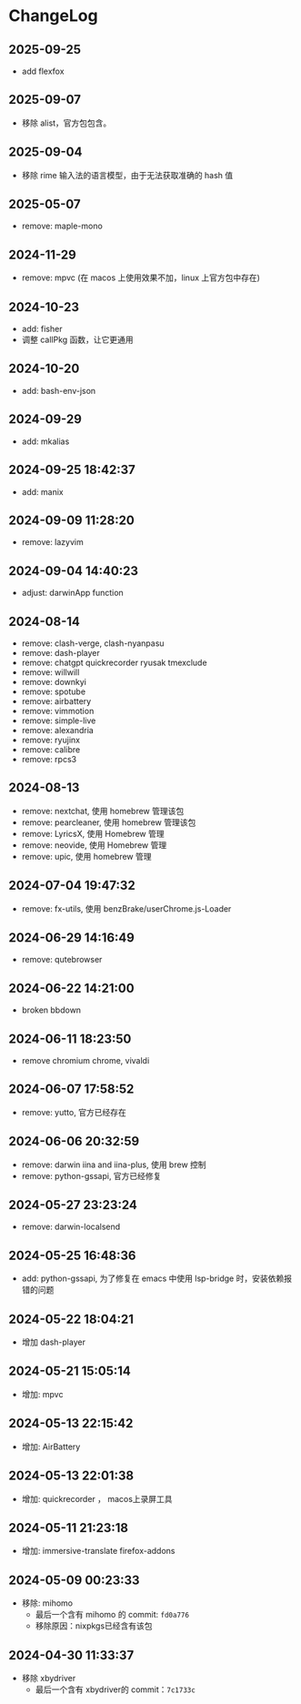 # ChangeLog

## 2025-09-25

- add flexfox

## 2025-09-07

+ 移除 alist，官方包包含。

## 2025-09-04

+ 移除 rime 输入法的语言模型，由于无法获取准确的 hash 值

## 2025-05-07

+ remove: maple-mono

## 2024-11-29

+ remove: mpvc (在 macos 上使用效果不加，linux 上官方包中存在)

## 2024-10-23 

+ add: fisher
+ 调整 callPkg 函数，让它更通用

## 2024-10-20

+ add: bash-env-json

## 2024-09-29

+ add: mkalias

## 2024-09-25 18:42:37

+ add: manix

## 2024-09-09 11:28:20

+ remove: lazyvim

## 2024-09-04 14:40:23

+ adjust: darwinApp function

## 2024-08-14 

+ remove: clash-verge, clash-nyanpasu
+ remove: dash-player
+ remove: chatgpt quickrecorder ryusak tmexclude
+ remove: willwill
+ remove: downkyi
+ remove: spotube
+ remove: airbattery
+ remove: vimmotion
+ remove: simple-live
+ remove: alexandria
+ remove: ryujinx
+ remove: calibre
+ remove: rpcs3

## 2024-08-13 

+ remove: nextchat, 使用 homebrew 管理该包
+ remove: pearcleaner, 使用 homebrew 管理该包
+ remove: LyricsX, 使用 Homebrew 管理
+ remove: neovide, 使用 Homebrew 管理
+ remove: upic, 使用 homebrew 管理

## 2024-07-04 19:47:32

+ remove: fx-utils, 使用 benzBrake/userChrome.js-Loader

## 2024-06-29 14:16:49

+ remove: qutebrowser

## 2024-06-22 14:21:00

+ broken bbdown

## 2024-06-11 18:23:50
+ remove chromium chrome, vivaldi

## 2024-06-07 17:58:52

+ remove: yutto, 官方已经存在

## 2024-06-06 20:32:59

+ remove: darwin iina and iina-plus, 使用 brew 控制
+ remove: python-gssapi, 官方已经修复

## 2024-05-27 23:23:24

+ remove: darwin-localsend

## 2024-05-25 16:48:36

+ add: python-gssapi, 为了修复在 emacs 中使用 lsp-bridge 时，安装依赖报错的问题

## 2024-05-22 18:04:21

+ 增加 dash-player

## 2024-05-21 15:05:14

+ 增加: mpvc

## 2024-05-13 22:15:42

+ 增加: AirBattery

## 2024-05-13 22:01:38

+ 增加: quickrecorder ， macos上录屏工具

## 2024-05-11 21:23:18

+ 增加: immersive-translate firefox-addons

## 2024-05-09 00:23:33

- 移除: mihomo
  + 最后一个含有 mihomo 的 commit: `fd0a776`
  + 移除原因：nixpkgs已经含有该包

## 2024-04-30 11:33:37

- 移除 xbydriver 
  + 最后一个含有 xbydriver的 commit：`7c1733c`

